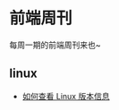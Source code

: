 # 前端周刊
每周一期的前端周刊来也~

## linux

* [如何查看 Linux 版本信息](https://blog.csdn.net/lu_embedded/article/details/44350445)
